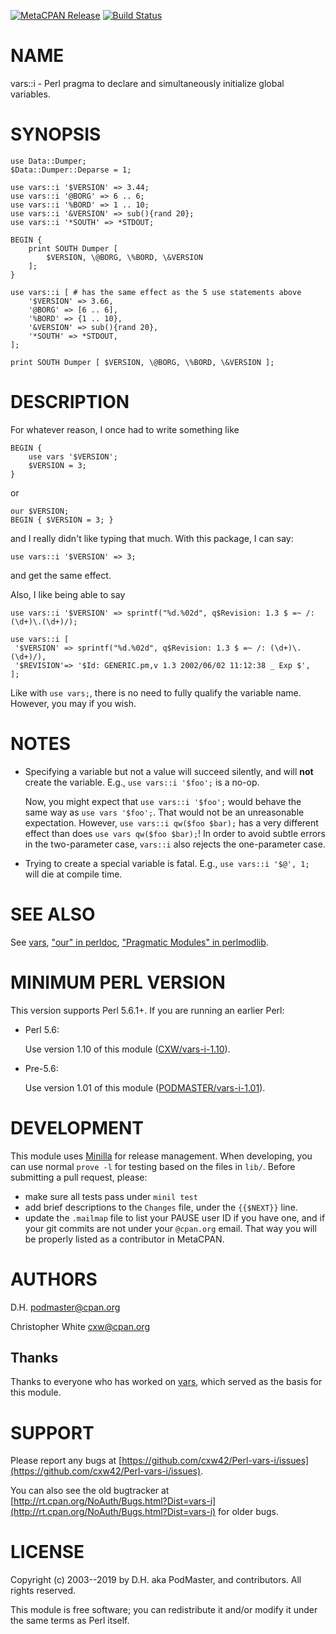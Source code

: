 [![MetaCPAN Release](https://badge.fury.io/pl/vars-i.svg)](https://metacpan.org/release/vars-i) [![Build Status](https://travis-ci.org/cxw42/Perl-vars-i.svg?branch=master)](https://travis-ci.org/cxw42/Perl-vars-i)
# NAME

vars::i - Perl pragma to declare and simultaneously initialize global variables.

# SYNOPSIS

    use Data::Dumper;
    $Data::Dumper::Deparse = 1;

    use vars::i '$VERSION' => 3.44;
    use vars::i '@BORG' => 6 .. 6;
    use vars::i '%BORD' => 1 .. 10;
    use vars::i '&VERSION' => sub(){rand 20};
    use vars::i '*SOUTH' => *STDOUT;

    BEGIN {
        print SOUTH Dumper [
            $VERSION, \@BORG, \%BORD, \&VERSION
        ];
    }

    use vars::i [ # has the same effect as the 5 use statements above
        '$VERSION' => 3.66,
        '@BORG' => [6 .. 6],
        '%BORD' => {1 .. 10},
        '&VERSION' => sub(){rand 20},
        '*SOUTH' => *STDOUT,
    ];

    print SOUTH Dumper [ $VERSION, \@BORG, \%BORD, \&VERSION ];

# DESCRIPTION

For whatever reason, I once had to write something like

    BEGIN {
        use vars '$VERSION';
        $VERSION = 3;
    }

or

    our $VERSION;
    BEGIN { $VERSION = 3; }

and I really didn't like typing that much.  With this package, I can say:

    use vars::i '$VERSION' => 3;

and get the same effect.

Also, I like being able to say

    use vars::i '$VERSION' => sprintf("%d.%02d", q$Revision: 1.3 $ =~ /: (\d+)\.(\d+)/);

    use vars::i [
     '$VERSION' => sprintf("%d.%02d", q$Revision: 1.3 $ =~ /: (\d+)\.(\d+)/),
     '$REVISION'=> '$Id: GENERIC.pm,v 1.3 2002/06/02 11:12:38 _ Exp $',
    ];

Like with `use vars;`, there is no need to fully qualify the variable name.
However, you may if you wish.

# NOTES

- Specifying a variable but not a value will succeed silently, and will **not**
create the variable.  E.g., `use vars::i '$foo';` is a no-op.

    Now, you might expect that `use vars::i '$foo';` would behave the same
    way as `use vars '$foo';`.  That would not be an unreasonable expectation.
    However, `use vars::i qw($foo $bar);` has a very different
    effect than does `use vars qw($foo $bar);`!  In order to avoid
    subtle errors in the two-parameter case, `vars::i` also rejects the
    one-parameter case.

- Trying to create a special variable is fatal.  E.g., `use vars::i '$@', 1;`
will die at compile time.

# SEE ALSO

See [vars](https://metacpan.org/pod/vars), ["our" in perldoc](https://metacpan.org/pod/perldoc#our), ["Pragmatic Modules" in perlmodlib](https://metacpan.org/pod/perlmodlib#Pragmatic-Modules).

# MINIMUM PERL VERSION

This version supports Perl 5.6.1+.  If you are running an earlier Perl:

- Perl 5.6:

    Use version 1.10 of this module
    ([CXW/vars-i-1.10](https://metacpan.org/pod/release/CXW/vars-i-1.10/lib/vars/i.pm)).

- Pre-5.6:

    Use version 1.01 of this module
    ([PODMASTER/vars-i-1.01](https://metacpan.org/pod/release/PODMASTER/vars-i-1.01/lib/vars/i.pm)).

# DEVELOPMENT

This module uses [Minilla](https://metacpan.org/pod/Minilla) for release management.  When developing, you
can use normal `prove -l` for testing based on the files in `lib/`.  Before
submitting a pull request, please:

- make sure all tests pass under `minil test`
- add brief descriptions to the `Changes` file, under the `{{$NEXT}}` line.
- update the `.mailmap` file to list your PAUSE user ID if you have one, and
if your git commits are not under your `@cpan.org` email.  That way you will
be properly listed as a contributor in MetaCPAN.

# AUTHORS

D.H. <podmaster@cpan.org>

Christopher White <cxw@cpan.org>

## Thanks

Thanks to everyone who has worked on [vars](https://metacpan.org/pod/vars), which served as the basis for
this module.

# SUPPORT

Please report any bugs at [https://github.com/cxw42/Perl-vars-i/issues](https://github.com/cxw42/Perl-vars-i/issues).

You can also see the old bugtracker at
[http://rt.cpan.org/NoAuth/Bugs.html?Dist=vars-i](http://rt.cpan.org/NoAuth/Bugs.html?Dist=vars-i) for older bugs.

# LICENSE

Copyright (c) 2003--2019 by D.H. aka PodMaster, and contributors.
All rights reserved.

This module is free software; you can redistribute it and/or modify it
under the same terms as Perl itself.

